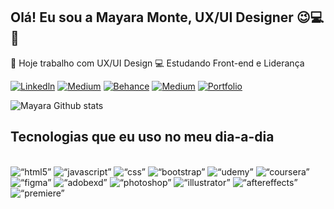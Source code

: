 ## Olá! Eu sou a Mayara Monte, UX/UI Designer 😉💻🎨

💼 Hoje trabalho com UX/UI Design
💻 Estudando Front-end e Liderança

[![Linkedln](https://img.shields.io/badge/LinkedIn-0077B5?style=for-the-badge&logo=linkedin&logoColor=white)](https://www.linkedin.com/in/designermayaramonte/)
[![Medium](https://img.shields.io/badge/Medium-12100E?style=for-the-badge&logo=medium&logoColor=white)](https://medium.com/@mayara.monte/ebac-ux-ui-design-caso-de-estudo-app-hibriday-3265b959f1b9)
[![Behance](https://img.shields.io/badge/Behance-0054F7?style=for-the-badge&logo=behance&logoColor=white)](https://www.behance.net/designermayaramonte/)
[![Medium](https://img.shields.io/badge/Medium-12100E?style=for-the-badge&logo=medium&logoColor=white)](https://medium.com/@mayara.monte/ebac-ux-ui-design-caso-de-estudo-banco-ita%C3%BA-kids-fe4be93c2710)
[![Portfolio](https://img.shields.io/badge/website-000000?style=for-the-badge&logo=About.me&logoColor=white)](https://www.mayaramonte.com.br/)

![Mayara Github stats](https://github-readme-stats.vercel.app/api?username=uxmaymonte&show_icons=true&theme=radical)

## Tecnologias que eu uso no meu dia-a-dia

<div style=“display: inline_block”><br/>
 <img aling=“center” alt=“html5” src="https://img.shields.io/badge/HTML5-E34F26?style=for-the-badge&logo=html5&logoColor=white"/>
 <img aling=“center” alt=“javascript” src="https://img.shields.io/badge/JavaScript-F7DF1E?style=for-the-badge&logo=javascript&logoColor=black"/>
 <img aling=“center” alt=“css” src="https://img.shields.io/badge/CSS3-1572B6?style=for-the-badge&logo=css3&logoColor=white"/>
 <img aling=“center” alt=“bootstrap” src="https://img.shields.io/badge/Bootstrap-563D7C?style=for-the-badge&logo=bootstrap&logoColor=white"/>
 <img aling=“center” alt=“udemy” src="https://img.shields.io/badge/Udemy-EC5252?style=for-the-badge&logo=Udemy&logoColor=white"/>
 <img aling=“center” alt=“coursera” src="https://img.shields.io/badge/Coursera-0056D2?style=for-the-badge&logo=Coursera&logoColor=white"/>
 <img aling=“center” alt=“figma” src="https://img.shields.io/badge/Figma-F24E1E?style=for-the-badge&logo=figma&logoColor=white"/>
 <img aling=“center” alt=“adobexd” src="https://img.shields.io/badge/Adobe%20XD-470137?style=for-the-badge&logo=Adobe%20XD&logoColor=#FF61F6"/>
 <img aling=“center” alt=“photoshop” src="https://aleen42.github.io/badges/src/photoshop.svg"/>
 <img aling=“center” alt=“illustrator” src="https://aleen42.github.io/badges/src/illustrator.svg"/>
 <img aling=“center” alt=“aftereffects” src="https://aleen42.github.io/badges/src/after_effects.svg"/>
 <img aling=“center” alt=“premiere” src="https://aleen42.github.io/badges/src/premiere.svg"/>
<div>
